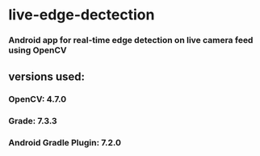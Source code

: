 # live-edge-dectection
### Android app for real-time edge detection on live camera feed using OpenCV
## versions used:
### OpenCV: 4.7.0 
### Grade: 7.3.3
### Android Gradle Plugin: 7.2.0 
